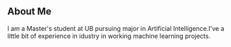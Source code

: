 ## About Me
I am a Master's student at UB pursuing major in Artificial Intelligence.I've a little bit of experience in idustry in working machine learning projects.
